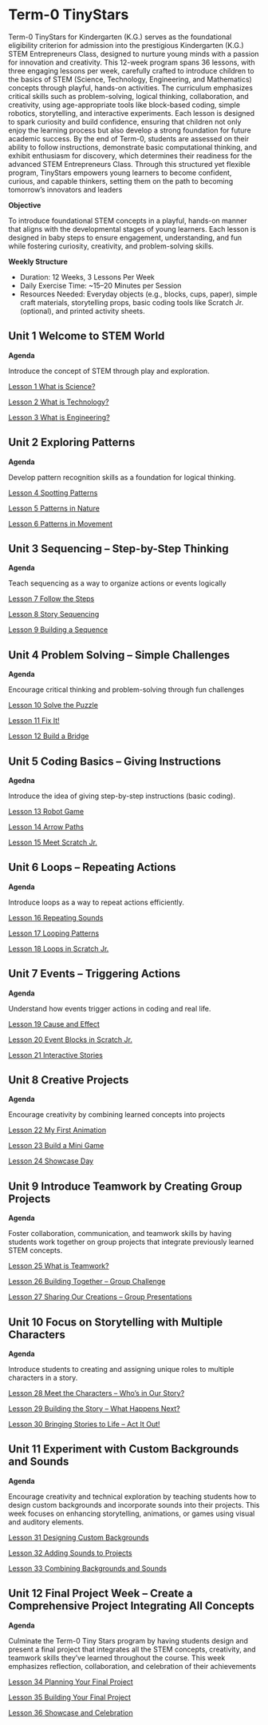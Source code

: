 # Term-0 TinyStars
Term-0 TinyStars for Kindergarten (K.G.) serves as the foundational eligibility criterion for admission into the prestigious Kindergarten (K.G.) STEM Entrepreneurs Class, designed to nurture young minds with a passion for innovation and creativity. This 12-week program spans 36 lessons, with three engaging lessons per week, carefully crafted to introduce children to the basics of STEM (Science, Technology, Engineering, and Mathematics) concepts through playful, hands-on activities. The curriculum emphasizes critical skills such as problem-solving, logical thinking, collaboration, and creativity, using age-appropriate tools like block-based coding, simple robotics, storytelling, and interactive experiments. Each lesson is designed to spark curiosity and build confidence, ensuring that children not only enjoy the learning process but also develop a strong foundation for future academic success. By the end of Term-0, students are assessed on their ability to follow instructions, demonstrate basic computational thinking, and exhibit enthusiasm for discovery, which determines their readiness for the advanced STEM Entrepreneurs Class. Through this structured yet flexible program, TinyStars empowers young learners to become confident, curious, and capable thinkers, setting them on the path to becoming tomorrow’s innovators and leaders

**Objective**

To introduce foundational STEM concepts in a playful, hands-on manner that aligns with the developmental stages of young learners. Each lesson is designed in baby steps to ensure engagement, understanding, and fun while fostering curiosity, creativity, and problem-solving skills.

**Weekly Structure**

- Duration: 12 Weeks, 3 Lessons Per Week
- Daily Exercise Time: ~15–20 Minutes per Session
- Resources Needed: Everyday objects (e.g., blocks, cups, paper), simple craft materials, storytelling props, basic coding tools like Scratch Jr. (optional), and printed activity sheets.

## Unit 1 Welcome to STEM World

**Agenda**

Introduce the concept of STEM through play and exploration.

[Lesson 1 What is Science?](Lesson_01/Readme.md)

[Lesson 2 What is Technology?](Lesson_02/Readme.md)

[Lesson 3 What is Engineering?](Lesson_03/Readme.md)


## Unit 2 Exploring Patterns

**Agenda**

Develop pattern recognition skills as a foundation for logical thinking.

[Lesson 4 Spotting Patterns](Lesson_04/Readme.md)

[Lesson 5 Patterns in Nature](Lesson_05/Readme.md)

[Lesson 6 Patterns in Movement](Lesson_06/Readme.md)


## Unit 3 Sequencing – Step-by-Step Thinking

**Agenda** 

Teach sequencing as a way to organize actions or events logically

[Lesson 7 Follow the Steps](Lesson_07/Readme.md)

[Lesson 8 Story Sequencing](Lesson_08/Readme.md)

[Lesson 9 Building a Sequence](Lesson_09/Readme.md)


## Unit 4 Problem Solving – Simple Challenges

**Agenda**

Encourage critical thinking and problem-solving through fun challenges

[Lesson 10 Solve the Puzzle](Lesson_10/Readme.md)

[Lesson 11 Fix It!](Lesson_11/Readme.md)

[Lesson 12 Build a Bridge](Lesson_12/Readme.md)


## Unit 5 Coding Basics – Giving Instructions

**Agedna**

Introduce the idea of giving step-by-step instructions (basic coding).

[Lesson 13 Robot Game](Lesson_13/Readme.md)

[Lesson 14 Arrow Paths](Lesson_14/Readme.md)

[Lesson 15 Meet Scratch Jr.](Lesson_15/Readme.md)


## Unit 6 Loops – Repeating Actions

**Agenda**

Introduce loops as a way to repeat actions efficiently.

[Lesson 16 Repeating Sounds](Lesson_16/Readme.md)

[Lesson 17 Looping Patterns](Lesson_17/Readme.md)

[Lesson 18 Loops in Scratch Jr.](Lesson_18/Readme.md)


## Unit 7 Events – Triggering Actions

**Agenda**

Understand how events trigger actions in coding and real life.

[Lesson 19 Cause and Effect](Lesson_19/Readme.md)

[Lesson 20 Event Blocks in Scratch Jr.](Lesson_20/Readme.md)

[Lesson 21 Interactive Stories](Lesson_21/Readme.md)


## Unit 8 Creative Projects

**Agenda**

Encourage creativity by combining learned concepts into projects

[Lesson 22 My First Animation](Lesson_22/Readme.md)

[Lesson 23 Build a Mini Game](Lesson_23/Readme.md)

[Lesson 24 Showcase Day](Lesson_24/Readme.md)


## Unit 9 Introduce Teamwork by Creating Group Projects

**Agenda**

Foster collaboration, communication, and teamwork skills by having students work together on group projects that integrate previously learned STEM concepts.

[Lesson 25 What is Teamwork?](Lesson_25/Readme.md)

[Lesson 26 Building Together – Group Challenge](Lesson_26/Readme.md)

[Lesson 27 Sharing Our Creations – Group Presentations](Lesson_27/Readme.md)



## Unit 10 Focus on Storytelling with Multiple Characters

**Agenda** 

Introduce students to creating and assigning unique roles to multiple characters in a story.


[Lesson 28 Meet the Characters – Who’s in Our Story?](Lesson_28/Readme.md)

[Lesson 29 Building the Story – What Happens Next?](Lesson_29/Readme.md)

[Lesson 30 Bringing Stories to Life – Act It Out!](Lesson_30/Readme.md)


## Unit 11 Experiment with Custom Backgrounds and Sounds

**Agenda**

Encourage creativity and technical exploration by teaching students how to design custom backgrounds and incorporate sounds into their projects. This week focuses on enhancing storytelling, animations, or games using visual and auditory elements.

[Lesson 31 Designing Custom Backgrounds](Lesson_31/Readme.md)

[Lesson 32 Adding Sounds to Projects](Lesson_32/Readme.md)

[Lesson 33 Combining Backgrounds and Sounds](Lesson_33/Readme.md)


## Unit 12 Final Project Week – Create a Comprehensive Project Integrating All Concepts

**Agenda**

Culminate the Term-0 Tiny Stars program by having students design and present a final project that integrates all the STEM concepts, creativity, and teamwork skills they’ve learned throughout the course. This week emphasizes reflection, collaboration, and celebration of their achievements


[Lesson 34 Planning Your Final Project](Lesson_34/Readme.md)

[Lesson 35 Building Your Final Project](Lesson_35/Readme.md)

[Lesson 36 Showcase and Celebration](Lesson_36/Readme.md)

